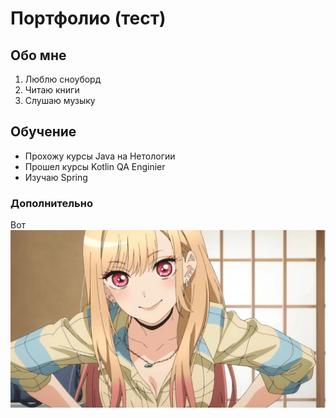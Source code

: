 # Портфолио (тест)
## Обо мне
1. Люблю сноуборд
2. Читаю книги
3. Слушаю музыку

## Обучение
 - Прохожу курсы Java на Нетологии
 -  Прошел курсы Kotlin QA Enginier
 - Изучаю Spring
   
### Дополнительно
 Вот ![картинка](UsMktqXJ79.webp)
